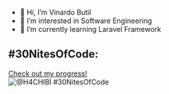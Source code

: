 - 👋 Hi, I’m Vinardo Butil
- 👀 I’m interested in Software Engineering
- 🌱 I’m currently learning Laravel Framework

## #30NitesOfCode:
  [Check out my progress!](https://www.codedex.io/@H4CHIBI/30-nites-of-code)  
  ![@H4CHIBI #30NitesOfCode](https://www.codedex.io/api/petStatus?user=H4CHIBI)
